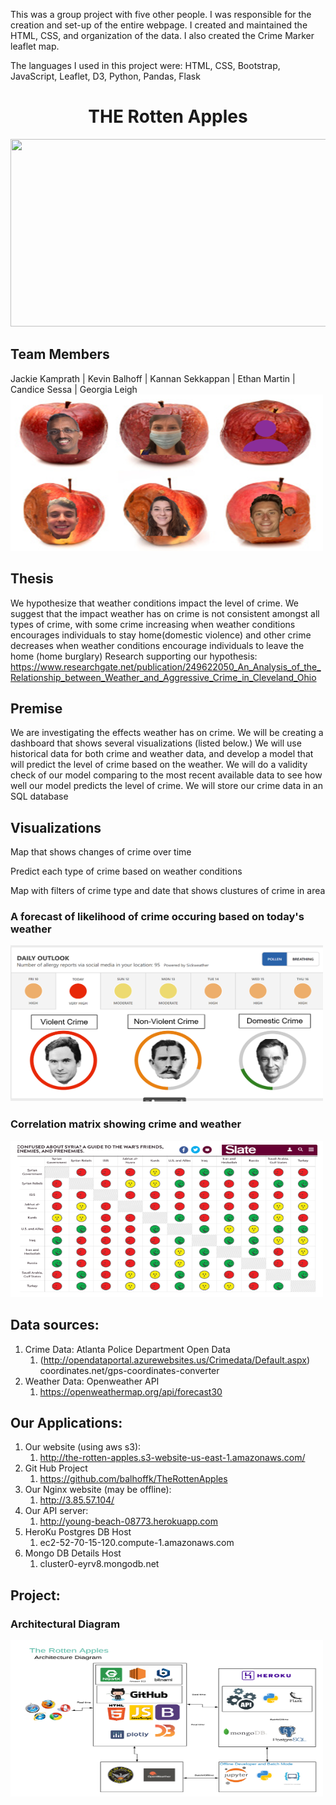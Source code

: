 This was a group project with five other people. I was responsible for the creation and set-up of the entire webpage. I created and maintained the HTML, CSS, and organization of the data. I also created the Crime Marker leaflet map. 

The languages I used in this project were: HTML, CSS, Bootstrap, JavaScript, Leaflet, D3, Python, Pandas, Flask

<h1 align = "center">THE Rotten Apples</h1>


<img src = "/images/rotten_apple_gif.gif" width = "1000" height = "300">

## Team Members
Jackie Kamprath | Kevin Balhoff | Kannan Sekkappan | Ethan Martin | Candice Sessa | Georgia Leigh
<img src = "/images/RottenApplesLogo.PNG" width = "500" height = "250">

## Thesis
We hypothesize that weather conditions impact the level of crime. We suggest that the impact weather has on crime is not consistent amongst all types of crime, with some crime increasing when weather conditions encourages individuals to stay home(domestic violence) and other crime decreases when weather conditions encourage individuals to leave the home (home burglary)
Research supporting our hypothesis: https://www.researchgate.net/publication/249622050_An_Analysis_of_the_Relationship_between_Weather_and_Aggressive_Crime_in_Cleveland_Ohio

## Premise 
We are investigating the effects weather has on crime. We will be creating a dashboard that shows several visualizations (listed below.) We will use historical data for both crime and weather data, and develop a model that will predict the level of crime based on the weather. We will do a validity check of our model comparing to the most recent available data to see how well our model predicts the level of crime. We will store our crime data in an SQL database

## Visualizations
Map that shows changes of crime over time

Predict each type of crime based on weather conditions

Map with filters of crime type and date that shows clustures of crime in area

<h3>A forecast of likelihood of crime occuring based on today's weather</h3>
<img src = "/images/daily_outlook.png" width = "500" height = "250">

<h3>Correlation matrix showing crime and weather</h3>
<img src = "/images/corr_matrix.png" width = "500" height = "250">

## Data sources: 
1. Crime Data: Atlanta Police Department Open Data 
   1. (http://opendataportal.azurewebsites.us/Crimedata/Default.aspx)
coordinates.net/gps-coordinates-converter
1. Weather Data: Openweather API
   1. https://openweathermap.org/api/forecast30


## Our Applications: 
1. Our website (using aws s3):
	1. http://the-rotten-apples.s3-website-us-east-1.amazonaws.com/
1. Git Hub Project 
	1. https://github.com/balhoffk/TheRottenApples
1. Our Nginx website (may be offline):
	1. http://3.85.57.104/
1. Our API server:
	1. http://young-beach-08773.herokuapp.com
1. HeroKu Postgres DB Host
	1. ec2-52-70-15-120.compute-1.amazonaws.com 
1. Mongo DB Details Host
	1. cluster0-eyrv8.mongodb.net


## Project: 
<h3>Architectural Diagram</h3>
<img src = "/images/TheRottenApples.png" width = "500" height = "250">

